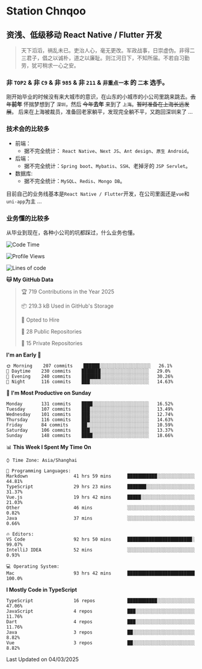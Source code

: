 # Station Chnqoo

## 资浅、低级移动 React Native / Flutter 开发

> 天下滔滔，祸乱未已。吏治人心，毫无更改。军政战事，日崇虚伪。非得二三君子，倡之以诚朴，道之以廉耻。则江河日下，不知所届。不若自习勤劳，犹可稍求一心之安。

### 非 `TOP2` & 非 `C9` & 非 `985` & 非 `211` & `非重点一本` 的 `二本` 选手。

刚开始毕业的时候没有来大城市的意识，在山东的小城市的小公司里跳来跳去。~~去年~~**前年** 怀揣梦想到了 `深圳`，然后 ~~今年~~**去年** 来到了 `上海`。~~暂时准备在上海长远发展~~。
后来在上海被裁员，准备回老家躺平，发现完全躺不平，又跑回深圳来了 ...

### 技术会的比较多

- 前端：
  - 据不完全统计： `React Native`、`Next JS`、`Ant design`、`原生 Android`。
- 后端：
  - 据不完全统计：`Spring boot`、`Mybatis`、`SSH`、老掉牙的 `JSP Servlet`。
- 数据库:
  - 据不完全统计：`MySQL`、`Redis`、`Mongo DB`。

目前自己的业务线基本是`React Native / Flutter`开发，在公司里面还是`vue`和`uni-app`为主 ...

### 业务懂的比较多

从毕业到现在，各种小公司的坑都踩过，什么业务也懂。

<!--START_SECTION:waka-->
![Code Time](http://img.shields.io/badge/Code%20Time-7%2C841%20hrs%2016%20mins-blue)

![Profile Views](http://img.shields.io/badge/Profile%20Views-1-blue)

![Lines of code](https://img.shields.io/badge/From%20Hello%20World%20I%27ve%20Written-288%20Thousand%20lines%20of%20code-blue)

**🐱 My GitHub Data** 

> 🏆 719 Contributions in the Year 2025
 > 
> 📦 219.3 kB Used in GitHub's Storage 
 > 
> 💼 Opted to Hire
 > 
> 📜 28 Public Repositories 
 > 
> 🔑 15 Private Repositories  
 > 
**I'm an Early 🐤** 

```text
🌞 Morning    207 commits    ██████░░░░░░░░░░░░░░░░░░░   26.1% 
🌆 Daytime    230 commits    ███████░░░░░░░░░░░░░░░░░░   29.0% 
🌃 Evening    240 commits    ███████░░░░░░░░░░░░░░░░░░   30.26% 
🌙 Night      116 commits    ███░░░░░░░░░░░░░░░░░░░░░░   14.63%

```
📅 **I'm Most Productive on Sunday** 

```text
Monday       131 commits    ████░░░░░░░░░░░░░░░░░░░░░   16.52% 
Tuesday      107 commits    ███░░░░░░░░░░░░░░░░░░░░░░   13.49% 
Wednesday    101 commits    ███░░░░░░░░░░░░░░░░░░░░░░   12.74% 
Thursday     116 commits    ███░░░░░░░░░░░░░░░░░░░░░░   14.63% 
Friday       84 commits     ██░░░░░░░░░░░░░░░░░░░░░░░   10.59% 
Saturday     106 commits    ███░░░░░░░░░░░░░░░░░░░░░░   13.37% 
Sunday       148 commits    ████░░░░░░░░░░░░░░░░░░░░░   18.66%

```


📊 **This Week I Spent My Time On** 

```text
⌚︎ Time Zone: Asia/Shanghai

💬 Programming Languages: 
Markdown                 41 hrs 59 mins      ███████████░░░░░░░░░░░░░░   44.81% 
TypeScript               29 hrs 23 mins      ███████░░░░░░░░░░░░░░░░░░   31.37% 
Vue.js                   19 hrs 42 mins      █████░░░░░░░░░░░░░░░░░░░░   21.03% 
Other                    46 mins             ░░░░░░░░░░░░░░░░░░░░░░░░░   0.82% 
Java                     37 mins             ░░░░░░░░░░░░░░░░░░░░░░░░░   0.66%

🔥 Editors: 
VS Code                  92 hrs 50 mins      ████████████████████████░   99.07% 
IntelliJ IDEA            52 mins             ░░░░░░░░░░░░░░░░░░░░░░░░░   0.93%

💻 Operating System: 
Mac                      93 hrs 42 mins      █████████████████████████   100.0%

```

**I Mostly Code in TypeScript** 

```text
TypeScript               16 repos            ███████████░░░░░░░░░░░░░░   47.06% 
JavaScript               4 repos             ███░░░░░░░░░░░░░░░░░░░░░░   11.76% 
Dart                     4 repos             ███░░░░░░░░░░░░░░░░░░░░░░   11.76% 
Java                     3 repos             ██░░░░░░░░░░░░░░░░░░░░░░░   8.82% 
Vue                      3 repos             ██░░░░░░░░░░░░░░░░░░░░░░░   8.82%

```



 Last Updated on 04/03/2025
<!--END_SECTION:waka-->

<!---
ChenqiaoStation/ChenqiaoStation is a ✨ special ✨ repository because its `README.md` (this file) appears on your GitHub profile.
You can click the Preview link to take a look at your changes.
--->
